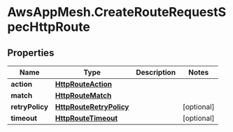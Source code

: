 # AwsAppMesh.CreateRouteRequestSpecHttpRoute

## Properties

Name | Type | Description | Notes
------------ | ------------- | ------------- | -------------
**action** | [**HttpRouteAction**](HttpRouteAction.md) |  | 
**match** | [**HttpRouteMatch**](HttpRouteMatch.md) |  | 
**retryPolicy** | [**HttpRouteRetryPolicy**](HttpRouteRetryPolicy.md) |  | [optional] 
**timeout** | [**HttpRouteTimeout**](HttpRouteTimeout.md) |  | [optional] 



